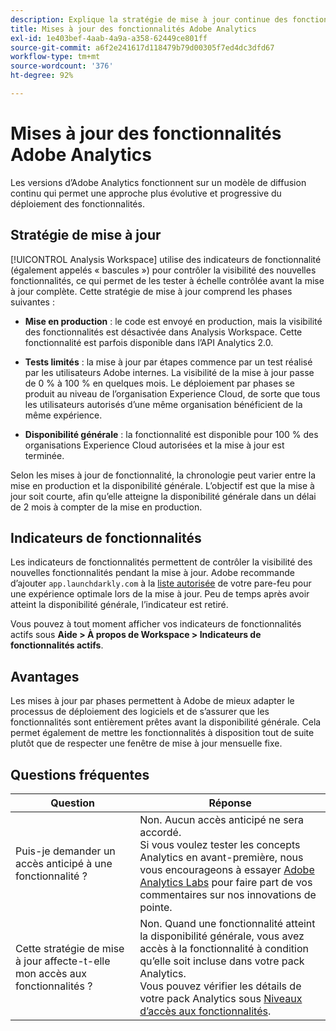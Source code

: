 ```yaml
---
description: Explique la stratégie de mise à jour continue des fonctionnalités d’Adobe Analytics
title: Mises à jour des fonctionnalités Adobe Analytics
exl-id: 1e403bef-4aab-4a9a-a358-62449ce801ff
source-git-commit: a6f2e241617d118479b79d00305f7ed4dc3dfd67
workflow-type: tm+mt
source-wordcount: '376'
ht-degree: 92%

---
```


# Mises à jour des fonctionnalités Adobe Analytics

Les versions d’Adobe Analytics fonctionnent sur un modèle de diffusion continu qui permet une approche plus évolutive et progressive du déploiement des fonctionnalités.

## Stratégie de mise à jour

[!UICONTROL Analysis Workspace] utilise des indicateurs de fonctionnalité (également appelés « bascules ») pour contrôler la visibilité des nouvelles fonctionnalités, ce qui permet de les tester à échelle contrôlée avant la mise à jour complète. Cette stratégie de mise à jour comprend les phases suivantes :

* **Mise en production** : le code est envoyé en production, mais la visibilité des fonctionnalités est désactivée dans Analysis Workspace. Cette fonctionnalité est parfois disponible dans lʼAPI Analytics 2.0.

* **Tests limités** : la mise à jour par étapes commence par un test réalisé par les utilisateurs Adobe internes. La visibilité de la mise à jour passe de 0 % à 100 % en quelques mois. Le déploiement par phases se produit au niveau de l’organisation Experience Cloud, de sorte que tous les utilisateurs autorisés d’une même organisation bénéficient de la même expérience.

* **Disponibilité générale** : la fonctionnalité est disponible pour 100 % des organisations Experience Cloud autorisées et la mise à jour est terminée.

Selon les mises à jour de fonctionnalité, la chronologie peut varier entre la mise en production et la disponibilité générale. L’objectif est que la mise à jour soit courte, afin qu’elle atteigne la disponibilité générale dans un délai de 2 mois à compter de la mise en production.

## Indicateurs de fonctionnalités

Les indicateurs de fonctionnalités permettent de contrôler la visibilité des nouvelles fonctionnalités pendant la mise à jour. Adobe recommande d’ajouter `app.launchdarkly.com` à la [liste autorisée](/help/technotes/ip-addresses.md) de votre pare-feu pour une expérience optimale lors de la mise à jour. Peu de temps après avoir atteint la disponibilité générale, l’indicateur est retiré.

Vous pouvez à tout moment afficher vos indicateurs de fonctionnalités actifs sous **Aide > À propos de Workspace > Indicateurs de fonctionnalités actifs**.

## Avantages

Les mises à jour par phases permettent à Adobe de mieux adapter le processus de déploiement des logiciels et de s’assurer que les fonctionnalités sont entièrement prêtes avant la disponibilité générale. Cela permet également de mettre les fonctionnalités à disposition tout de suite plutôt que de respecter une fenêtre de mise à jour mensuelle fixe.

## Questions fréquentes

| Question | Réponse |
| --- | --- |
| Puis-je demander un accès anticipé à une fonctionnalité ? | Non. Aucun accès anticipé ne sera accordé.<br>Si vous voulez tester les concepts Analytics en avant-première, nous vous encourageons à essayer [Adobe Analytics Labs](/help/analyze/labs.md) pour faire part de vos commentaires sur nos innovations de pointe. |
| Cette stratégie de mise à jour affecte-t-elle mon accès aux fonctionnalités ? | Non. Quand une fonctionnalité atteint la disponibilité générale, vous avez accès à la fonctionnalité à condition qu’elle soit incluse dans votre pack Analytics.<br>Vous pouvez vérifier les détails de votre pack Analytics sous [Niveaux dʼaccès aux fonctionnalités](/help/admin/company/feature-access-levels.md). |

